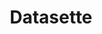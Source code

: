 ---
codehost: https://github.com/simonw/datasette
logohandle: datasetteio
sort: datasette
title: Datasette
website: https://datasette.io/
---